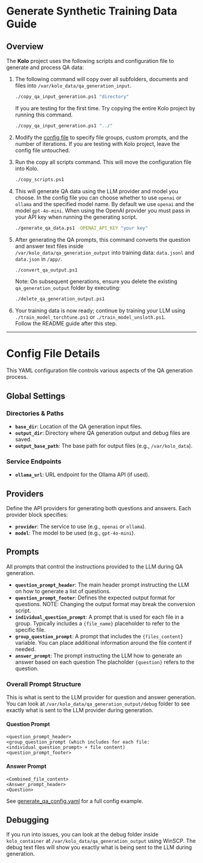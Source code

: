 # Generate Synthetic Training Data Guide

## Overview

The **Kolo** project uses the following scripts and configuration file to generate and process QA data:

1. The following command will copy over all subfolders, documents and files into `/var/kolo_data/qa_generation_input`.

   ```bash
   ./copy_qa_input_generation.ps1 "directory"
   ```

   If you are testing for the first time. Try copying the entire Kolo project by running this command.

   ```bash
   ./copy_qa_input_generation.ps1 "../"
   ```

1. Modify the [config file](https://github.com/MaxHastings/Kolo/blob/main/scripts/generate_qa_config.yaml) to specify file groups, custom prompts, and the number of iterations. If you are testing with Kolo project, leave the config file untouched.

1. Run the copy all scripts command. This will move the configuration file into Kolo.

   ```bash
   ./copy_scripts.ps1
   ```

1. This will generate QA data using the LLM provider and model you choose. In the config file you can choose whether to use `openai` or `ollama` and the specified model name. By default we use `openai` and the model `gpt-4o-mini`. When using the OpenAI provider you must pass in your API key when running the generating script.

   ```bash
   ./generate_qa_data.ps1 -OPENAI_API_KEY "your key"
   ```

1. After generating the QA prompts, this command converts the question and answer text files inside  
   `/var/kolo_data/qa_generation_output` into training data: `data.jsonl` and `data.json` in `/app/`.

   ```bash
   ./convert_qa_output.ps1
   ```

   Note: On subsequent generations, ensure you delete the existing `qa_generation_output` folder by executing:

   ```bash
   ./delete_qa_generation_output.ps1
   ```

1. Your training data is now ready; continue by training your LLM using `./train_model_torchtune.ps1` or `./train_model_unsloth.ps1`.  
   Follow the README guide after this step.

---

# Config File Details

This YAML configuration file controls various aspects of the QA generation process.

## Global Settings

### Directories & Paths

- **`base_dir`**: Location of the QA generation input files.
- **`output_dir`**: Directory where QA generation output and debug files are saved.
- **`output_base_path`**: The base path for output files (e.g., `/var/kolo_data`).

### Service Endpoints

- **`ollama_url`**: URL endpoint for the Ollama API (if used).

## Providers

Define the API providers for generating both questions and answers. Each provider block specifies:

- **`provider`**: The service to use (e.g., `openai` or `ollama`).
- **`model`**: The model to be used (e.g., `gpt-4o-mini`).

## Prompts

All prompts that control the instructions provided to the LLM during QA generation.

- **`question_prompt_header`**: The main header prompt instructing the LLM on how to generate a list of questions.
- **`question_prompt_footer`**: Defines the expected output format for questions.
  NOTE: Changing the output format may break the conversion script.
- **`individual_question_prompt`**: A prompt that is used for each file in a group. Typically includes a `{file_name}` placeholder to refer to the specific file.
- **`group_question_prompt`**: A prompt that includes the `{files_content}` variable. You can place additional information around the file content if needed.
- **`answer_prompt`**: The prompt instructing the LLM how to generate an answer based on each question The placholder `{question}` refers to the question.

### Overall Prompt Structure

This is what is sent to the LLM provider for question and answer generation. You can look at `/var/kolo_data/qa_generation_output/debug` folder to see exactly what is sent to the LLM provider during generation.

#### Question Prompt

```
<question_prompt_header>
<group_question_prompt (which includes for each file: <individual_question_prompt> + file content)
<question_prompt_footer>
```

#### Answer Prompt

```
<Combined_file_content>
<Answer_prompt_header>
<Question>
```

See [generate_qa_config.yaml](https://github.com/MaxHastings/Kolo/blob/main/scripts/generate_qa_config.yaml) for a full config example.

## Debugging

If you run into issues, you can look at the debug folder inside `kolo_container` at `/var/kolo_data/qa_generation_output` using WinSCP. The debug text files will show you exactly what is being sent to the LLM during generation.
